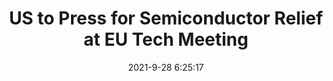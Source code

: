 ---
"title": "US to Press for Semiconductor Relief at EU Tech Meeting"
"date": "2021-9-28 6:25:17"
"feed_name": "INDUSTRYWEEK"
"feed_website": "https://www.industryweek.com/"
"feed_rss": "https://www.industryweek.com/__rss/website-scheduled-content.xml?input=%7B%22sectionAlias%22%3A%22home%22%7D"
"link": "https://www.industryweek.com/supply-chain/article/21176661/us-to-press-for-semiconductor-relief-at-eu-tech-meeting"
"file": "_posts/2021-1-1-f60f9b7a1043110fb2258f559600d8238f9d8132.md"
"accident": "0"
"drilling": "0"
"dead": "0"
"injured": "0"
"where": "unknown site"
"place": "unknown place"
---